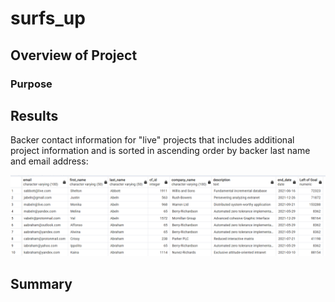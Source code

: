 # surfs_up

## Overview of Project




### Purpose


## Results


Backer contact information for "live" projects that includes additional project information and is sorted in ascending order by backer last name and email address:

![email_backers_remaining_goal_amount](https://raw.githubusercontent.com/JBro-Birds/Crowdfunding-ETL/master/Support/email_backers_remaining_goal_amount.png)



## Summary





